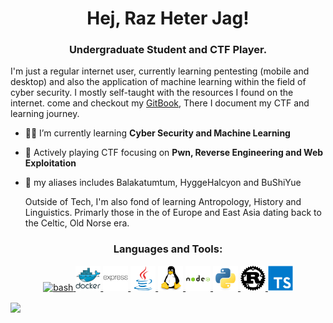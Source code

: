 <h1 align="center">Hej, Raz Heter Jag!</h1>
<h3 align="center">Undergraduate Student and CTF Player.</h3>   
   
   I'm just a regular internet user, currently learning pentesting (mobile and desktop) and also the application of machine learning within the field of cyber security. I mostly self-taught with the resources I found on the internet. come and checkout my [GitBook](https://hyggehalcyon.gitbook.io/page/whoami/about-me), There I document my CTF and learning journey.    
   
* 🧑‍🎓 I’m currently learning **Cyber Security and Machine Learning**
* 🚩 Actively playing CTF focusing on **Pwn, Reverse Engineering and Web Exploitation**
* 🦜 my aliases includes Balakatumtum, HyggeHalcyon and BuShiYue

   Outside of Tech, I'm also fond of learning Antropology, History and Linguistics. Primarly those in the of Europe and East Asia dating back to the Celtic, Old Norse era.

<h3 align="center">Languages and Tools:</h3>
<p align="center"> <a href="https://www.gnu.org/software/bash/" target="_blank" rel="noreferrer"> <img src="https://www.vectorlogo.zone/logos/gnu_bash/gnu_bash-icon.svg" alt="bash" width="40" height="40"/> </a> <a href="https://www.docker.com/" target="_blank" rel="noreferrer"> <img src="https://raw.githubusercontent.com/devicons/devicon/master/icons/docker/docker-original-wordmark.svg" alt="docker" width="40" height="40"/> </a> <a href="https://expressjs.com" target="_blank" rel="noreferrer"> <img src="https://raw.githubusercontent.com/devicons/devicon/master/icons/express/express-original-wordmark.svg" alt="express" width="40" height="40"/> </a> <a href="https://www.java.com" target="_blank" rel="noreferrer"> <img src="https://raw.githubusercontent.com/devicons/devicon/master/icons/java/java-original.svg" alt="java" width="40" height="40"/> </a> <a href="https://www.linux.org/" target="_blank" rel="noreferrer"> <img src="https://raw.githubusercontent.com/devicons/devicon/master/icons/linux/linux-original.svg" alt="linux" width="40" height="40"/> </a> <a href="https://nodejs.org" target="_blank" rel="noreferrer"> <img src="https://raw.githubusercontent.com/devicons/devicon/master/icons/nodejs/nodejs-original-wordmark.svg" alt="nodejs" width="40" height="40"/> </a> <a href="https://www.python.org" target="_blank" rel="noreferrer"> <img src="https://raw.githubusercontent.com/devicons/devicon/master/icons/python/python-original.svg" alt="python" width="40" height="40"/> </a> <a href="https://www.rust-lang.org" target="_blank" rel="noreferrer"> <img src="https://raw.githubusercontent.com/devicons/devicon/master/icons/rust/rust-plain.svg" alt="rust" width="40" height="40"/> </a> <a href="https://www.typescriptlang.org/" target="_blank" rel="noreferrer"> <img src="https://raw.githubusercontent.com/devicons/devicon/master/icons/typescript/typescript-original.svg" alt="typescript" width="40" height="40"/> </a> </p

<a>
  <img align="center" src="https://github-readme-stats-sigma-five.vercel.app/api/top-langs/?username=hyggehalcyon&theme=tokyonight&hide_border=false&include_all_commits=false&count_private=false&layout=compact" />
</a>
